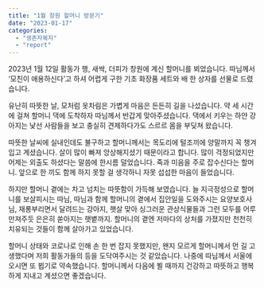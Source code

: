 ```yaml
---
title: "1월 창원 할머니 방문기"
date: "2023-01-17"
categories: 
  - "생존자복지"
  - "report"
---
```


2023년 1월 12일 활동가 행, 새싹, 더피가 창원에 계신 할머니를 뵈었습니다. 따님께서 ‘모친이 애용하신다’고 하셔 어렵게 구한 기초 화장품 세트와 배 한 상자를 선물로 드렸습니다.

유난히 따뜻한 날, 모처럼 옷차림은 가볍게 마음은 든든히 길을 나섰습니다. 약 세 시간에 걸쳐 할머니 댁에 도착하자 따님께서 반갑게 맞아주셨습니다. 댁에서 키우는 하얀 강아지는 낯선 사람들을 보고 충실히 견제하다가도 스르르 몸을 부딪쳐 왔습니다.

따뜻한 날씨에 실내인데도 불구하고 할머니께서는 목도리에 털조끼에 양말까지 꼭 챙겨 입고 계셨습니다. 살이 많이 빠져 앙상해지셨기 때문이라고 합니다. 많이 걱정되었지만 어제는 외출도 하셨다는 말씀에 한시름 덜었습니다. 죽과 미음을 주로 잡수신다는 할머니. 앞으로 한 끼도 함께 하지 못할 걸 생각하니 자못 섭섭한 마음이 들었습니다.

하지만 할머니 곁에는 차고 넘치는 따뜻함이 가득해 보였습니다. 늘 지극정성으로 할머니를 보살피시는 따님, 따님과 함께 할머니의 곁에서 집안일을 도와주시는 요양보호사님, 재롱부리면서 달려드는 강아지, 햇살 맞아 싱그러운 관상식물들과 그런 모두를 어루만져주듯 은은히 쏟아지는 햇볕까지. 할머니의 곁엔 저마다의 상처를 가졌지만 천천히 치유되는 것들이 함께 살아가고 있었습니다.

할머니 상태와 코로나로 인해 손 한 번 잡지 못했지만, 왠지 모르게 할머니께서 먼 길 고생했다며 저희 활동가들의 등을 도닥여주시는 것 같았습니다. 나중에 따님께서 서울에 오시면 또 뵙기로 약속했습니다. 할머니께서 다음에 뵐 때까지 건강하고 따뜻하고 행복하게 지내고 계셨으면 좋겠습니다.
